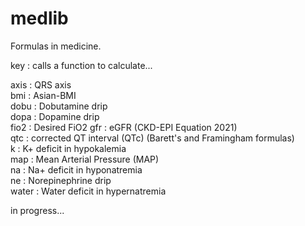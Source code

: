 # medlib
Formulas in medicine.
  
key     : calls a function to calculate...  
  
axis    : QRS axis  
bmi     : Asian-BMI  
dobu    : Dobutamine drip  
dopa    : Dopamine drip  
fio2    : Desired FiO2
gfr     : eGFR (CKD-EPI Equation 2021)  
qtc     : corrected QT interval (QTc) (Barett's and Framingham formulas)  
k       : K+ deficit in hypokalemia  
map     : Mean Arterial Pressure (MAP)  
na      : Na+ deficit in hyponatremia  
ne      : Norepinephrine drip  
water   : Water deficit in hypernatremia  
  
in progress...